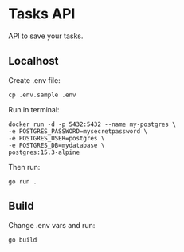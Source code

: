 # Tasks API
API to save your tasks.

## Localhost
Create .env file:
```
cp .env.sample .env
```

Run in terminal:
```
docker run -d -p 5432:5432 --name my-postgres \
-e POSTGRES_PASSWORD=mysecretpassword \
-e POSTGRES_USER=postgres \
-e POSTGRES_DB=mydatabase \
postgres:15.3-alpine
```

Then run:
```
go run .
```

## Build
Change .env vars and run:
```
go build
```